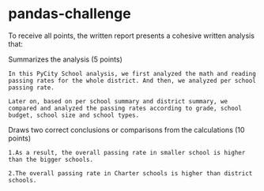 # pandas-challenge
To receive all points, the written report presents a cohesive written analysis that:

Summarizes the analysis (5 points)

    In this PyCity School analysis, we first analyzed the math and reading passing rates for the whole district. And then, we analyzed per school passing rate.

    Later on, based on per school summary and district summary, we compared and analyzed the passing rates according to grade, school budget, school size and school types.

Draws two correct conclusions or comparisons from the calculations (10 points)

    1.As a result, the overall passing rate in smaller school is higher than the bigger schools.

    2.The overall passing rate in Charter schools is higher than district schools.